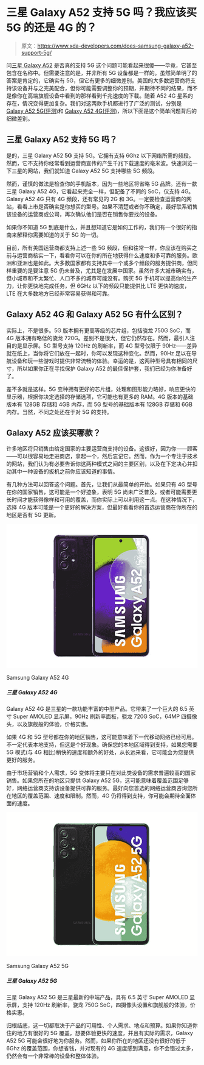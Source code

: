 # 三星 Galaxy A52 支持 5G 吗？我应该买 5G 的还是 4G 的？

> 原文：<https://www.xda-developers.com/does-samsung-galaxy-a52-support-5g/>

问[三星 Galaxy A52](https://www.xda-developers.com/samsung-galaxy-a52/) 是否真的支持 5G 这个问题可能看起来很傻——毕竟，它甚至包含在名称中。但需要注意的是，并非所有 5G 设备都是一样的。虽然简单明了的答案是肯定的，它确实有 5G，但它有更多的细微差别。美国的大多数运营商将支持该设备并与之完美配合，但你可能需要调整你的预期，并期待不同的结果，而不是像你在高端旗舰设备中看到的那样看到千兆速度的下载。随着 A52 4G 星系的存在，情况变得更加复杂。我们对这两款手机都进行了广泛的测试，分别是 [Galaxy A52 5G(评测)](https://www.xda-developers.com/samsung-galaxy-a52-5g-review/)和 [Galaxy A52 4G(评测)](https://www.xda-developers.com/samsung-galaxy-a52-review/)，所以下面是这个简单问题背后的细微差别。

## 三星 Galaxy A52 支持 5G 吗？

是的，三星 Galaxy A52 **5G** 支持 5G。它拥有支持 6Ghz 以下网络所需的频段。然而，它不支持你经常看到运营商宣传的产生千兆下载速度的毫米波。快速浏览一下三星的网站，我们就知道 Galaxy A52 5G 支持哪些 5G 频段。

然而，谨慎的做法是检查你的手机版本，因为一些地区将省略 5G 品牌。还有一款三星 Galaxy A52 4G，它看起来完全一样，但配备了不同的 SoC，仅支持 4G。Galaxy A52 4G 只有 4G 频段，还有常见的 2G 和 3G。一定要检查运营商的网站，看看上市是否确实是你想买的型号。如果不清楚或者你不确定，最好联系销售该设备的运营商或公司，再次确认他们是否在销售你要找的设备。

如果你不知道 5G 到底是什么，并且想知道它是如何工作的，我们有一个很好的指南来解释你需要知道的关于 5G 的一切。

目前，所有美国运营商都支持上述一些 5G 频段，但和往常一样，你应该在购买之前与运营商核实一下，看看你可以在你的所在地获得什么速度和多可靠的服务。欧洲和亚洲也是如此。大多数国家都有支持其中一个或多个频段的服务提供商，但同样重要的是要注意 5G 仍未普及，尤其是在发展中国家。虽然许多大城市确实有，但小城市和不太繁忙、人口不多的城市可能没有。购买 5G 手机可以提高你的生产力，让你更快地完成任务，但 6GHz 以下的频段只能提供比 LTE 更快的速度，LTE 在大多数地方已经非常容易获得和可靠。

## Galaxy A52 4G 和 Galaxy A52 5G 有什么区别？

实际上，不是很多。5G 版本拥有更高等级的芯片组，包括骁龙 750G SoC，而 4G 版本拥有略低的骁龙 720G。差别不是很大，但它仍然存在。然而，最引人注目的是显示屏。5G 型号支持 120Hz 的刷新率，而 4G 型号仅限于 90Hz——差异就在纸上，当你将它们放在一起时，你可以发现这种变化。然而，90Hz 足以在导航设备和玩一些游戏时提供非常流畅的体验。幸运的是，这两种型号具有相同的尺寸，所以如果你正在寻找保护 Galaxy A52 的最佳保护套，我们已经为你准备好了。

差不多就是这样。5G 变种拥有更好的芯片组，处理和图形能力略好，响应更快的显示器，根据你决定选择的存储选项，它可能也有更多的 RAM。4G 版本的基础版本有 128GB 存储和 4GB 内存，而 5G 型号的基础版本有 128GB 存储和 6GB 内存。当然，不同之处还在于对 5G 的支持。

## Galaxy A52 应该买哪款？

许多地区将只销售由给定国家的主要运营商支持的设备。这很好，因为你——顾客——可以很容易地走进商店，拿起一个，然后忘记它。然而，作为一个专注于技术的网站，我们认为有必要告诉你这两种模式之间的主要区别，以及在下定决心并扣动其中一种设备的扳机之前你应该知道的事情。

有几种方法可以回答这个问题。首先，让我们从最简单的开始。如果只有 4G 型号在你的国家销售，这可能是一个好迹象，表明 5G 尚未广泛普及，或者可能需要更长时间才能获得像样和可用的覆盖，而你实际上可以利用这一点。在这种情况下，选择 4G 版本可能是一个更好的解决方案，但最好看看你的首选运营商在你所在的地区是否有 5G 更新。

 <picture>![The Galaxy A52 4G is a feature-packed mid-ranger from Samsung. It brings a massive 6.5-inch Super AMOLED display with a 90Hz refresh rate panel, Snapdragon 720G SoC, a 64MP quad-camera, and a flagship-like experience at an affordable price tag.](img/68b64208b98452ffa529ebbd0a924882.png)</picture> 

Samsung Galaxy A52 4G

##### 三星 Galaxy A52 4G

Galaxy A52 4G 是三星的一款功能丰富的中型产品。它带来了一个巨大的 6.5 英寸 Super AMOLED 显示屏，90Hz 刷新率面板，骁龙 720G SoC，64MP 四摄像头，以及旗舰般的体验，价格实惠。

如果 4G 和 5G 型号都在你的地区销售，这可能意味着下一代移动网络已经可用。不一定代表本地支持，但这是个好现象。确保您的本地区域得到支持，如果您需要 5G 模式(与 4G 相比)稍快的速度和额外的好处，从长远来看，它可能会为您提供更好的服务。

由于市场营销和个人需求，5G 变体将主要只在对此类设备的需求普遍较高的国家销售。如果您所在的地区只提供 Galaxy A52 5G，这可能意味着覆盖范围足够好，网络运营商支持该设备提供可靠的服务。最好向您首选的网络运营商咨询您所在地区的覆盖范围、速度和限制。然而，4G 仍将得到支持，你可能会期待全面体面的速度。

 <picture>![The Samsung Galaxy A52 5G is the latest mid-ranger from Samsung bringing features such as the 6.5-inch Super AMOLED display and support for 120Hz refresh rate, Snapdragon 750G SoC, a quad-camera setup and a flagship-like experience at an affordable price.](img/c7ee98dc3edb0988124d9f8caae63228.png)</picture> 

Samsung Galaxy A52 5G

##### 三星 Galaxy A52 5G

三星 Galaxy A52 5G 是三星最新的中端产品，具有 6.5 英寸 Super AMOLED 显示屏，支持 120Hz 刷新率，骁龙 750G SoC，四摄像头设置和旗舰般的体验，价格实惠。

归根结底，这一切都取决于产品的可用性、个人需求、地点和预算。如果你知道你住的地方有很好的 5G 覆盖，想要体验更快的速度，并且有实际的需求，Galaxy A52 5G 可能会很好地为你服务。然而，如果你所在的地区还没有很好的低于 6Ghz 的覆盖范围，你想省钱，并对现有的 4G 速度感到满意，你不会错过太多，仍然会有一个非常棒的设备和整体体验。
